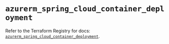 # `azurerm_spring_cloud_container_deployment`

Refer to the Terraform Registry for docs: [`azurerm_spring_cloud_container_deployment`](https://registry.terraform.io/providers/hashicorp/azurerm/4.45.0/docs/resources/spring_cloud_container_deployment).

